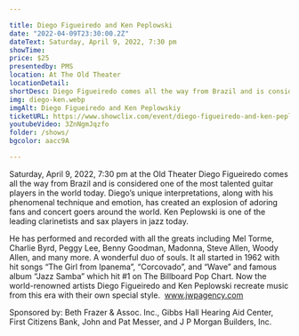 ```yaml
---

title: Diego Figueiredo and Ken Peplowski
date: "2022-04-09T23:30:00.2Z"
dateText: Saturday, April 9, 2022, 7:30 pm
showTime:
price: $25
presentedby: PMS
location: At The Old Theater
locationDetail: 
shortDesc: Diego Figueiredo comes all the way from Brazil and is considered one of the most talented guitar players in the world today. Diego’s unique interpretations, along with his phenomenal technique...
img: diego-ken.webp
imgAlt: Diego Figueiredo and Ken Peplowskiy 
ticketURL: https://www.showclix.com/event/diego-figueiredo-and-ken-peplowski
youtubeVideo: 3ZnNgmJqzfo
folder: /shows/
bgcolor: aacc9A

---
```


Saturday, April 9, 2022, 7:30 pm at the Old Theater
Diego Figueiredo comes all the way from Brazil and is considered one of the most talented guitar players in the world today. Diego’s unique interpretations, along with his phenomenal technique and emotion, has created an explosion of adoring fans and concert goers around the world. Ken Peplowski is one of the leading clarinetists and sax players in jazz today. 

He has performed and recorded with all the greats including Mel Torme, Charlie Byrd, Peggy Lee, Benny Goodman, Madonna, Steve Allen, Woody Allen, and many more. A wonderful duo of souls. It all started in 1962 with hit songs “The Girl from Ipanema”, “Corcovado”, and “Wave” and famous album “Jazz Samba” which hit #1 on The Billboard Pop Chart. Now the world-renowned artists Diego Figueiredo and Ken Peplowski recreate music from this era with their own special style.   ​ www.jwpagency.com

​​Sponsored by: Beth Frazer & Assoc. Inc., Gibbs Hall Hearing Aid Center, First Citizens Bank, John and Pat Messer, and J P Morgan Builders, Inc.